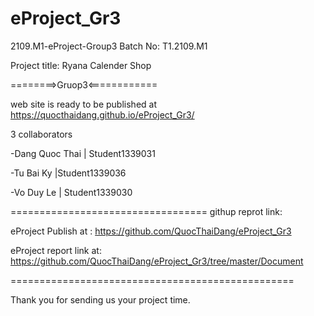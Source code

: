 # eProject_Gr3
2109.M1-eProject-Group3 Batch No: T1.2109.M1

Project title: Ryana Calender Shop

========>Gruop3<============

web site is ready to be published at https://quocthaidang.github.io/eProject_Gr3/

3 collaborators

 -Dang Quoc Thai | Student1339031
 
 -Tu Bai Ky |Student1339036
 
 -Vo Duy Le | Student1339030
 
 ==================================
 githup reprot link:
 
 eProject Publish at : https://github.com/QuocThaiDang/eProject_Gr3
 
 eProject report  link at: https://github.com/QuocThaiDang/eProject_Gr3/tree/master/Document
 
 =================================================
 
 Thank you for sending us your project time.
 
 

